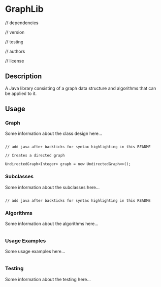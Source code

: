 # GraphLib

// dependencies

// version 

// testing 

// authors 

// license


## Description

A Java library consisting of a graph data structure and algorithms that can be applied to it.

## Usage

### Graph

Some information about the class design here...

```

// add java after backticks for syntax highlighting in this README

// Creates a directed graph

UndirectedGraph<Integer> graph = new UndirectedGraph<>();

```

### Subclasses

Some information about the subclasses here...

```

// add java after backticks for syntax highlighting in this README

```

### Algorithms

Some information about the algorithms here...

```
```

### Usage Examples

Some usage examples here...

```
``` 

### Testing

Some information about the testing here...

```
```

